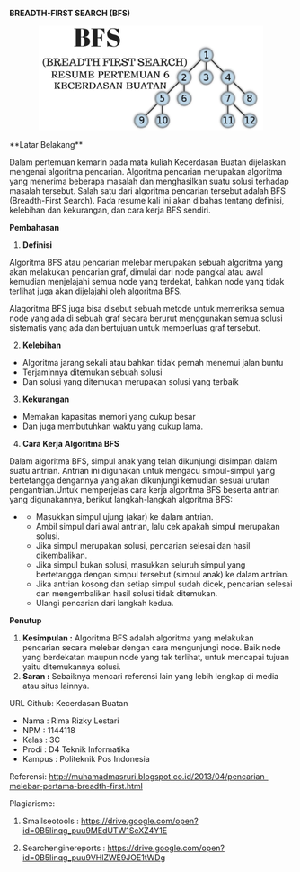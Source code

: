 **BREADTH-FIRST SEARCH (BFS)**
<p align="center">
  <img src="https://github.com/D4TI3C/Rima-Rizky-Lestari-1144118/blob/master/img/6.jpg" width="400px">
</p>
**Latar Belakang**

Dalam pertemuan kemarin pada mata kuliah Kecerdasan Buatan dijelaskan mengenai algoritma pencarian. Algoritma pencarian merupakan algoritma yang menerima beberapa masalah dan menghasilkan suatu solusi terhadap masalah tersebut. Salah satu dari algoritma pencarian tersebut adalah BFS (Breadth-First Search). Pada resume kali ini akan dibahas tentang definisi, kelebihan dan kekurangan, dan cara kerja BFS sendiri.

**Pembahasan**

1. **Definisi**

Algoritma BFS atau pencarian melebar merupakan sebuah algoritma yang akan melakukan pencarian graf, dimulai dari node pangkal atau awal kemudian menjelajahi semua node yang terdekat, bahkan node yang tidak terlihat juga akan dijelajahi oleh algoritma BFS.

Alagoritma BFS juga bisa disebut sebuah metode untuk memeriksa semua node yang ada di sebuah graf secara berurut menggunakan semua solusi sistematis yang ada dan bertujuan untuk memperluas graf tersebut.

2. **Kelebihan**

- Algoritma jarang sekali atau bahkan tidak pernah menemui jalan buntu
- Terjaminnya ditemukan sebuah solusi
- Dan solusi yang ditemukan merupakan solusi yang terbaik

3. **Kekurangan**

- Memakan kapasitas memori yang cukup besar
- Dan juga membutuhkan waktu yang cukup lama.

4. **Cara Kerja Algoritma BFS**

Dalam algoritma BFS, simpul anak yang telah dikunjungi disimpan dalam suatu antrian. Antrian ini digunakan untuk mengacu simpul-simpul yang bertetangga dengannya yang akan dikunjungi kemudian sesuai urutan pengantrian.Untuk memperjelas cara kerja algoritma BFS beserta antrian yang digunakannya, berikut langkah-langkah algoritma BFS:

-
  - Masukkan simpul ujung (akar) ke dalam antrian.
  - Ambil simpul dari awal antrian, lalu cek apakah simpul merupakan solusi.
  - Jika simpul merupakan solusi, pencarian selesai dan hasil dikembalikan.
  - Jika simpul bukan solusi, masukkan seluruh simpul yang bertetangga dengan simpul tersebut (simpul anak) ke dalam antrian.
  - Jika antrian kosong dan setiap simpul sudah dicek, pencarian selesai dan mengembalikan hasil solusi tidak ditemukan.
  - Ulangi pencarian dari langkah kedua.

**Penutup**

1. **Kesimpulan :** Algoritma BFS adalah algoritma yang melakukan pencarian secara melebar dengan cara mengunjungi node. Baik node yang berdekatan maupun node yang tak terlihat, untuk mencapai tujuan yaitu ditemukannya solusi.
2. **Saran :** Sebaiknya mencari referensi lain yang lebih lengkap di media atau situs lainnya.

URL Github: Kecerdasan Buatan

- Nama              : Rima Rizky Lestari
- NPM                : 1144118
- Kelas                : 3C
- Prodi                : D4 Teknik Informatika
- Kampus           : Politeknik Pos Indonesia

Referensi: http://muhamadmasruri.blogspot.co.id/2013/04/pencarian-melebar-pertama-breadth-first.html

Plagiarisme:

1. Smallseotools : https://drive.google.com/open?id=0B5Iinqg_puu9MEdUTW1SeXZ4Y1E

2. Searchenginereports : https://drive.google.com/open?id=0B5Iinqg_puu9VHlZWE9JOE1tWDg

